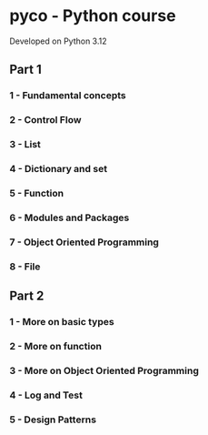 # pyco - Python course
Developed on Python 3.12

## Part 1

### 1 - Fundamental concepts
### 2 - Control Flow
### 3 - List
### 4 - Dictionary and set
### 5 - Function
### 6 - Modules and Packages
### 7 - Object Oriented Programming
### 8 - File

## Part 2

### 1 - More on basic types
### 2 - More on function
### 3 - More on Object Oriented Programming
### 4 - Log and Test
### 5 - Design Patterns
